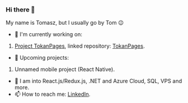 ### Hi there 👋

My name is Tomasz, but I usually go by Tom 😉

- 🔭  I'm currently working on:
1. [Project TokanPages](https://github.com/users/TomaszKandula/projects/7), linked repository: [TokanPages](https://github.com/TomaszKandula/TokanPages).

- 🧭  Upcoming projects:
1. Unnamed mobile project (React Native).

- 🌱  I am into React.js/Redux.js, .NET and Azure Cloud, SQL, VPS and more.
- 📫  How to reach me: [LinkedIn](https://www.linkedin.com/in/tomaszkandula/).
